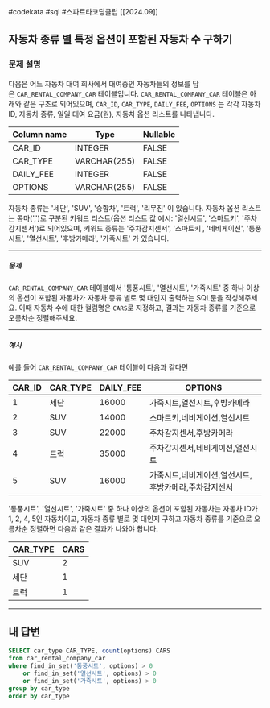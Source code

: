 #codekata #sql #스파르타코딩클럽 [[2024.09]]

## 자동차 종류 별 특정 옵션이 포함된 자동차 수 구하기

### 문제 설명

다음은 어느 자동차 대여 회사에서 대여중인 자동차들의 정보를 담은 `CAR_RENTAL_COMPANY_CAR` 테이블입니다. `CAR_RENTAL_COMPANY_CAR` 테이블은 아래와 같은 구조로 되어있으며, `CAR_ID`, `CAR_TYPE`, `DAILY_FEE`, `OPTIONS` 는 각각 자동차 ID, 자동차 종류, 일일 대여 요금(원), 자동차 옵션 리스트를 나타냅니다.

|Column name|Type|Nullable|
|---|---|---|
|CAR_ID|INTEGER|FALSE|
|CAR_TYPE|VARCHAR(255)|FALSE|
|DAILY_FEE|INTEGER|FALSE|
|OPTIONS|VARCHAR(255)|FALSE|

자동차 종류는 '세단', 'SUV', '승합차', '트럭', '리무진' 이 있습니다. 자동차 옵션 리스트는 콤마(',')로 구분된 키워드 리스트(옵션 리스트 값 예시: '열선시트', '스마트키', '주차감지센서')로 되어있으며, 키워드 종류는 '주차감지센서', '스마트키', '네비게이션', '통풍시트', '열선시트', '후방카메라', '가죽시트' 가 있습니다.

---
##### 문제
`CAR_RENTAL_COMPANY_CAR` 테이블에서 '통풍시트', '열선시트', '가죽시트' 중 하나 이상의 옵션이 포함된 자동차가 자동차 종류 별로 몇 대인지 출력하는 SQL문을 작성해주세요. 이때 자동차 수에 대한 컬럼명은 `CARS`로 지정하고, 결과는 자동차 종류를 기준으로 오름차순 정렬해주세요.

----
##### 예시

예를 들어 `CAR_RENTAL_COMPANY_CAR` 테이블이 다음과 같다면

|CAR_ID|CAR_TYPE|DAILY_FEE|OPTIONS|
|---|---|---|---|
|1|세단|16000|가죽시트,열선시트,후방카메라|
|2|SUV|14000|스마트키,네비게이션,열선시트|
|3|SUV|22000|주차감지센서,후방카메라|
|4|트럭|35000|주차감지센서,네비게이션,열선시트|
|5|SUV|16000|가죽시트,네비게이션,열선시트,후방카메라,주차감지센서|

'통풍시트', '열선시트', '가죽시트' 중 하나 이상의 옵션이 포함된 자동차는 자동차 ID가 1, 2, 4, 5인 자동차이고, 자동차 종류 별로 몇 대인지 구하고 자동차 종류를 기준으로 오름차순 정렬하면 다음과 같은 결과가 나와야 합니다.

|CAR_TYPE|CARS|
|---|---|
|SUV|2|
|세단|1|
|트럭|1|

---

## 내 답변

```sql
SELECT car_type CAR_TYPE, count(options) CARS
from car_rental_company_car
where find_in_set('통풍시트', options) > 0
    or find_in_set('열선시트', options) > 0
    or find_in_set('가죽시트', options) > 0
group by car_type
order by car_type
```